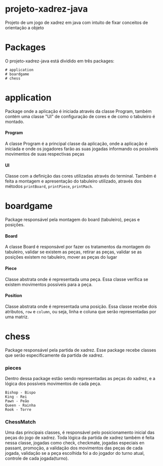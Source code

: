 # projeto-xadrez-java
Projeto de um jogo de xadrez em java com intuito de fixar conceitos de orientação a objeto

# Packages
O projeto-xadrez-java está dividido em três packages:

    # application
    # boardgame
    # chess

# application
Package onde a aplicação é iniciada através da classe Program, também contém uma classe "UI" de configuração de cores e de como o tabuleiro é montado.

#### Program
A classe Program é a principal classe da aplicação, onde a aplicação é iniciada e onde os jogadores farão as suas jogadas informando os possíveis movimentos de suas respectivas peças


#### UI
Classe com a definição das cores utilizadas através do terminal.
Também é feita a montagem e apresentação do tabuleiro utilizado, através dos métodos ``printBoard``, ``printPiece``, ``printMach``.


# boardgame

Package responsável pela montagem do board (tabuleiro), peças e posições.

#### Board
A classe Board é responsável por fazer os tratamentos da montagem do tabuleiro, validar se existem as peças, retirar as peças, validar se as posições existem no tabuleiro, mover as peças do lugar 

#### Piece
Classe abstrata onde é representada uma peça. Essa classe verifica se existem movimentos possíveis para a peça.

#### Position
Classe abstrata onde é representada uma posição. Essa classe recebe dois atributos, `row` e `column`, ou seja, linha e coluna que serão representadas por uma matriz.


# chess

Package responsável pela partida de xadrez. Esse package recebe classes que serão especificamente da partida de xadrez.

### pieces

Dentro dessa package estão sendo representadas as peças do xadrez, e a lógica dos possíveis movimentos de cada peça.

    Bishop - Bispo
    King - Rei
    Pawn - Peão
    Queen - Rainha
    Rook - Torre

### ChessMatch
Uma das principais classes, é responsável pelo posicionamento inicial das peças do jogo de xadrez.
Toda lógica da partida de xadrez também é feita nessa classe, jogadas como check, checkmate, jogadas especiais en passant, promoção, a validação dos movimentos das peças de cada jogada, validação se a peça escolhida foi a do jogador do turno atual, controle de cada jogada(turno).




